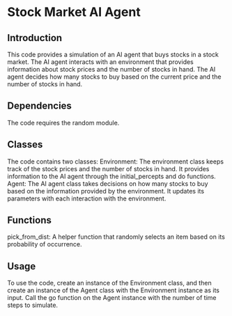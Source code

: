# Stock Market AI Agent
## Introduction
This code provides a simulation of an AI agent that buys stocks in a stock market. The AI agent interacts with an environment that provides information about stock prices and the number of stocks in hand. The AI agent decides how many stocks to buy based on the current price and the number of stocks in hand.

## Dependencies
The code requires the random module.

## Classes
The code contains two classes:
Environment: The environment class keeps track of the stock prices and the number of stocks in hand. It provides information to the AI agent through the initial_percepts and do functions.
Agent: The AI agent class takes decisions on how many stocks to buy based on the information provided by the environment. It updates its parameters with each interaction with the environment.

## Functions
pick_from_dist: A helper function that randomly selects an item based on its probability of occurrence.

## Usage
To use the code, create an instance of the Environment class, and then create an instance of the Agent class with the Environment instance as its input. Call the go function on the Agent instance with the number of time steps to simulate.
